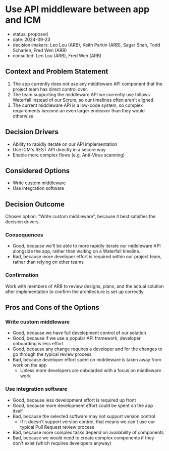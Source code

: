 [//]: # (bc-madr v0.1)
<!-- modified MADR 4.0.0 -->

# Use API middleware between app and ICM

* status: proposed <!-- proposed | rejected | accepted | deprecated | ... | superseded by ADR-0123 -->
* date: 2024-09-23 <!-- YYYY-MM-DD when the decision was last updated -->
* decision-makers: Leo Lou (ARB), Keith Parkin (ARB), Sagar Shah, Todd Scharien, Fred Wen (ARB) <!-- list everyone involved in the decision -->
* consulted: Leo Lou (ARB), Fred Wen (ARB) <!-- list everyone whose opinions are sought (typically subject-matter experts); and with whom there is a two-way communication --> <!-- OPTIONAL -->

## Context and Problem Statement

1. The app currently does not use any middleware API component that the project team has direct control over.
2. The team supporting the middleware API we currently use follows Waterfall instead of our Scrum, so our timelines often aren't aligned.
3. The current middleware API is a low-code system, so complex requirements become an even larger endeavor than they would otherwise.

## Decision Drivers

* Ability to rapidly iterate on our API implementation
* Use ICM's REST API directly in a secure way
* Enable more complex flows (e.g. Anti-Virus scanning)

## Considered Options

* Write custom middleware
* Use integration software

## Decision Outcome

Chosen option: "Write custom middleware", because it best satisfies the decision drivers.

### Consequences

* Good, because we'll be able to more rapidly iterate our middleware API alongside the app, rather than waiting on a Waterfall timeline.
* Bad, because more developer effort is required within our project team, rather than relying on other teams

### Confirmation

Work with members of ARB to review designs, plans, and the actual solution after implementation to confirm the architecture is set up correctly.

## Pros and Cons of the Options

### Write custom middleware

* Good, because we have full development control of our solution
* Good, because if we use a popular API framework, developer onboarding is less effort
* Good, because any change requires a developer and for the changes to go through the typical review process
* Bad, because developer effort spent on middleware is taken away from work on the app
  * Unless more developers are onboarded with a focus on middleware work

### Use integration software

* Good, because less development effort is required up front
* Good, because more development effort could be spent on the app itself
* Bad, because the selected software may not support version control
  * If it doesn't support version control, that means we can't use our typical Pull Request review process
* Bad, because more complex tasks depend on availability of components
* Bad, because we would need to create complex components if they don't exist (which requires developers anyway)
